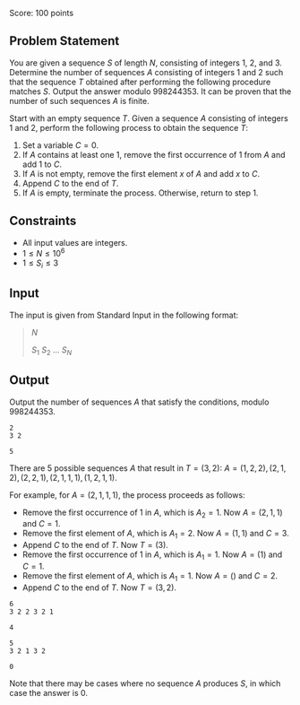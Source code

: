 Score: $100$ points

## Problem Statement

You are given a sequence $S$ of length $N$, consisting of integers $1$, $2$, and $3$. Determine the number of sequences $A$ consisting of integers $1$ and $2$ such that the sequence $T$ obtained after performing the following procedure matches $S$. Output the answer modulo $998244353$. It can be proven that the number of such sequences $A$ is finite.

Start with an empty sequence $T$. Given a sequence $A$ consisting of integers $1$ and $2$, perform the following process to obtain the sequence $T$:

1. Set a variable $C = 0$.
2. If $A$ contains at least one $1$, remove the first occurrence of $1$ from $A$ and add $1$ to $C$.
3. If $A$ is not empty, remove the first element $x$ of $A$ and add $x$ to $C$.
4. Append $C$ to the end of $T$.
5. If $A$ is empty, terminate the process. Otherwise, return to step 1.

## Constraints

- All input values are integers.
- $1 \le N \le 10^6$
- $1 \le S_i \le 3$

## Input

The input is given from Standard Input in the following format:

> $N$
> 
> $S_1$ $S_2$ $\dots$ $S_N$

## Output

Output the number of sequences $A$ that satisfy the conditions, modulo $998244353$.

```input1
2
3 2
```

```output1
5
```

There are $5$ possible sequences $A$ that result in $T = (3, 2)$: $A = (1, 2, 2), (2, 1, 2), (2, 2, 1), (2, 1, 1, 1), (1, 2, 1, 1)$.

For example, for $A = (2, 1, 1, 1)$, the process proceeds as follows:

- Remove the first occurrence of $1$ in $A$, which is $A_2 = 1$. Now $A = (2, 1, 1)$ and $C = 1$.
- Remove the first element of $A$, which is $A_1 = 2$. Now $A = (1, 1)$ and $C = 3$.
- Append $C$ to the end of $T$. Now $T = (3)$.
- Remove the first occurrence of $1$ in $A$, which is $A_1 = 1$. Now $A = (1)$ and $C = 1$.
- Remove the first element of $A$, which is $A_1 = 1$. Now $A = ()$ and $C = 2$.
- Append $C$ to the end of $T$. Now $T = (3, 2)$.

```input2
6
3 2 2 3 2 1
```

```output2
4
```

```input3
5
3 2 1 3 2
```

```output3
0
```

Note that there may be cases where no sequence $A$ produces $S$, in which case the answer is $0$.
